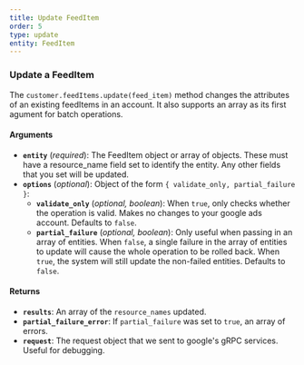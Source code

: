 ```yaml
---
title: Update FeedItem
order: 5
type: update
entity: FeedItem
---
```


### Update a FeedItem

The `customer.feedItems.update(feed_item)` method changes the attributes of an existing feedItems in an account. It also supports an array as its first agument for batch operations.

#### Arguments

- **`entity`** (_required_): The FeedItem object or array of objects. These must have a resource_name field set to identify the entity. Any other fields that you set will be updated.
- **`options`** (_optional_): Object of the form `{ validate_only, partial_failure }`:
  - **`validate_only`** (_optional, boolean_): When `true`, only checks whether the operation is valid. Makes no changes to your google ads account. Defaults to `false`.
  - **`partial_failure`** (_optional, boolean_): Only useful when passing in an array of entities. When `false`, a single failure in the array of entities to update will cause the whole operation to be rolled back. When `true`, the system will still update the non-failed entities. Defaults to `false`.

#### Returns

- **`results`**: An array of the `resource_names` updated.
- **`partial_failure_error`**: If `partial_failure` was set to `true`, an array of errors.
- **`request`**: The request object that we sent to google's gRPC services. Useful for debugging.

